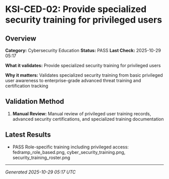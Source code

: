 # KSI-CED-02: Provide specialized security training for privileged users

## Overview

**Category:** Cybersecurity Education
**Status:** PASS
**Last Check:** 2025-10-29 05:17

**What it validates:** Provide specialized security training for privileged users

**Why it matters:** Validates specialized security training from basic privileged user awareness to enterprise-grade advanced threat training and certification tracking

## Validation Method

1. **Manual Review:** Manual review of privileged user training records, advanced security certifications, and specialized training documentation

## Latest Results

- PASS Role-specific training including privileged access: fedramp_role_based.png, cyber_security_training.png, security_training_roster.png

---
*Generated 2025-10-29 05:17 UTC*